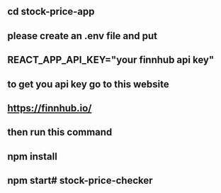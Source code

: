 ## cd   stock-price-app
## please create an .env file and put 
## REACT_APP_API_KEY="your finnhub api key"
## to get you api key go to this website
## https://finnhub.io/

## then run this command
## npm install
## npm start#   s t o c k - p r i c e - c h e c k e r  
 